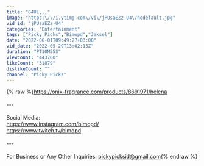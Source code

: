```yaml
---
title: "G4UL,,,"
image: "https:\/\/i.ytimg.com\/vi\/jPUsaEZz-U4\/hqdefault.jpg"
vid_id: "jPUsaEZz-U4"
categories: "Entertainment"
tags: ["Picky Picks","Bimopd","Jaksel"]
date: "2022-06-01T09:49:27+03:00"
vid_date: "2022-05-29T13:02:15Z"
duration: "PT10M55S"
viewcount: "443760"
likeCount: "31879"
dislikeCount: ""
channel: "Picky Picks"
---
```

{% raw %}<a rel="nofollow" target="blank" href="https://onix-fragrance.com/products/8691971/helena">https://onix-fragrance.com/products/8691971/helena</a><br /><br />---<br /><br />Social Media: <br /><a rel="nofollow" target="blank" href="https://www.instagram.com/bimopd/">https://www.instagram.com/bimopd/</a><br /><a rel="nofollow" target="blank" href="https://www.twitch.tv/bimopd">https://www.twitch.tv/bimopd</a><br /><br />---<br /><br />For Business or Any Other Inquiries: pickypicksid@gmail.com{% endraw %}
